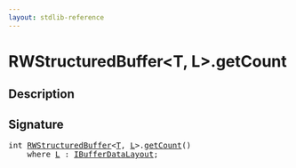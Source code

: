 ```yaml
---
layout: stdlib-reference
---
```


# RWStructuredBuffer\<T, L\>\.getCount

## Description





## Signature 

<pre>
<span class="code_keyword">int</span> <a href="index.md" class="code_type">RWStructuredBuffer</a>&lt;<a href="index.md#typeparam-T" class="code_type">T</a>, <a href="index.md#typeparam-L" class="code_type">L</a>&gt;.<a href="getcount-3.md">getCount</a>()
    <span class='code_keyword'>where</span> <a href="index.md#typeparam-L" class="code_type">L</a> : <a href="../../interfaces/ibufferdatalayout-017b/index.md" class="code_type">IBufferDataLayout</a>;

</pre>


<script>
// Fix .md links to .html when on ReadTheDocs
if (window.location.hostname.includes('readthedocs') || 
    window.location.hostname.includes('rtfd.io')) {
  document.addEventListener('DOMContentLoaded', function() {
    const links = document.querySelectorAll('a');
    links.forEach(link => {
      if (link.getAttribute('href') && link.getAttribute('href').endsWith('.md')) {
        link.href = link.href.replace(/\.md($|#|\?)/, '.html$1');
      }
    });
  });
}
</script>
